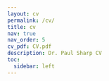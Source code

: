 ```yaml
---
layout: cv
permalink: /cv/
title: cv
nav: true
nav_order: 5
cv_pdf: CV.pdf
description: Dr. Paul Sharp CV
toc:
  sidebar: left
---
```

